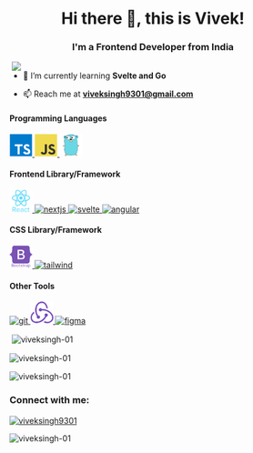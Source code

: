 <h1 align="center">Hi there 👋, this is Vivek!</h1>
<h3 align="center">I'm a Frontend Developer from India</h3>
<img align="right" width="500" src="https://media.giphy.com/media/MUlmRFnTQxwJ2/giphy.gif">

- 🌱 I’m currently learning **Svelte and Go**

- 📫 Reach me at **viveksingh9301@gmail.com**

<h4 align="left">Programming Languages</h4>
<p align="left"> <a href="https://www.typescriptlang.org/" target="_blank" rel="noreferrer"> <img src="https://raw.githubusercontent.com/devicons/devicon/master/icons/typescript/typescript-original.svg" alt="typescript" width="40" height="40"/> </a> <a href="https://developer.mozilla.org/en-US/docs/Web/JavaScript" target="_blank" rel="noreferrer"> <img src="https://raw.githubusercontent.com/devicons/devicon/master/icons/javascript/javascript-original.svg" alt="javascript" width="40" height="40"/> </a> <a href="https://golang.org" target="_blank" rel="noreferrer"> <img src="https://raw.githubusercontent.com/devicons/devicon/master/icons/go/go-original.svg" alt="go" width="40" height="40"/> </a> </p>

<h4 align="left">Frontend Library/Framework</h4>
<p align="left"> <a href="https://reactjs.org/" target="_blank" rel="noreferrer"> <img src="https://raw.githubusercontent.com/devicons/devicon/master/icons/react/react-original-wordmark.svg" alt="react" width="40" height="40"/> </a><a href="https://nextjs.org/" target="_blank" rel="noreferrer"> <img src="https://cdn.worldvectorlogo.com/logos/nextjs-2.svg" alt="nextjs" width="40" height="40"/> </a> <a href="https://svelte.dev" target="_blank" rel="noreferrer"> <img src="https://upload.wikimedia.org/wikipedia/commons/1/1b/Svelte_Logo.svg" alt="svelte" width="40" height="40"/> </a> <a href="https://angular.io" target="_blank" rel="noreferrer"> <img src="https://angular.io/assets/images/logos/angular/angular.svg" alt="angular" width="40" height="40"/> </a> </p>

<h4 align="left">CSS Library/Framework</h4>
<p align="left"> <a href="https://getbootstrap.com" target="_blank" rel="noreferrer"> <img src="https://raw.githubusercontent.com/devicons/devicon/master/icons/bootstrap/bootstrap-plain-wordmark.svg" alt="bootstrap" width="40" height="40"/> </a> <a href="https://tailwindcss.com/" target="_blank" rel="noreferrer"> <img src="https://www.vectorlogo.zone/logos/tailwindcss/tailwindcss-icon.svg" alt="tailwind" width="40" height="40"/> </a> </p>

<h4 align="left">Other Tools</h4>
<p align="left"> <a href="https://git-scm.com/" target="_blank" rel="noreferrer"> <img src="https://www.vectorlogo.zone/logos/git-scm/git-scm-icon.svg" alt="git" width="40" height="40"/> </a> <a href="https://redux.js.org" target="_blank" rel="noreferrer"> <img src="https://raw.githubusercontent.com/devicons/devicon/master/icons/redux/redux-original.svg" alt="redux" width="40" height="40"/> </a> <a href="https://www.figma.com/" target="_blank" rel="noreferrer"> <img src="https://www.vectorlogo.zone/logos/figma/figma-icon.svg" alt="figma" width="40" height="40"/> </a> </p>

<p>&nbsp;<img align="center" src="https://github-readme-stats.vercel.app/api?username=viveksingh-01&show_icons=true&locale=en" alt="viveksingh-01" /></p>

<p><img align="center" src="https://github-readme-streak-stats.herokuapp.com/?user=viveksingh-01&" alt="viveksingh-01" /></p>

<p><img align="center" src="https://github-readme-stats.vercel.app/api/top-langs?username=viveksingh-01&show_icons=true&locale=en&layout=compact" alt="viveksingh-01" /></p>

<h3 align="left">Connect with me:</h3>
<p align="left">
<a href="https://linkedin.com/in/viveksingh9301" target="blank"><img align="center" src="https://raw.githubusercontent.com/rahuldkjain/github-profile-readme-generator/master/src/images/icons/Social/linked-in-alt.svg" alt="viveksingh9301" height="30" width="40" /></a>
</p>

<p align="left"> <img src="https://komarev.com/ghpvc/?username=viveksingh-01&label=Profile%20views&color=0e75b6&style=flat" alt="viveksingh-01" /> </p>
